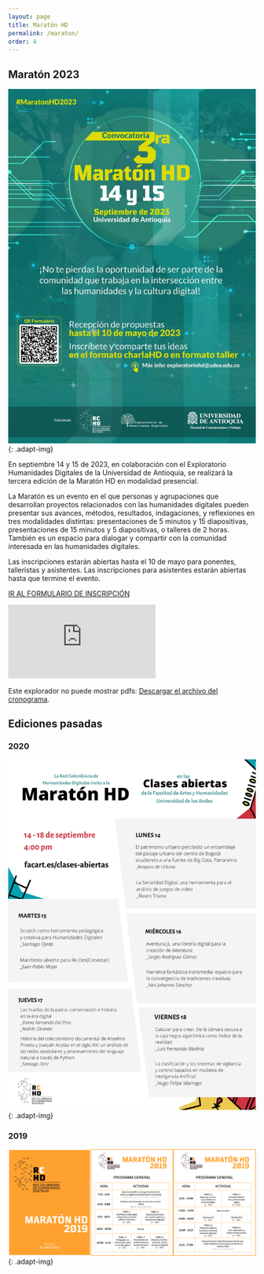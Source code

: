 ```yaml
---
layout: page
title: Maratón HD
permalink: /maraton/
order: 4
---
```


## Maratón 2023

![maratón 2023](/assets/maraton/MaratonHD2023.jpeg){: .adapt-img}

En septiembre 14 y 15 de 2023, en colaboración con el Exploratorio Humanidades Digitales de la Universidad de Antioquia, se realizará la tercera edición de la Maratón HD en modalidad presencial.

La Maratón es un evento en el que personas y agrupaciones que desarrollan proyectos relacionados con las humanidades digitales pueden presentar sus avances, métodos, resultados, indagaciones, y reflexiones en tres modalidades distintas: presentaciones de 5 minutos y 15 diapositivas, presentaciones de 15 minutos y 5 diapositivas, o talleres de 2 horas. También es un espacio para dialogar y compartir con la comunidad interesada en las humanidades digitales.

Las inscripciones estarán abiertas hasta el 10 de mayo para ponentes, talleristas y asistentes. Las inscripciones para asistentes estarán abiertas hasta que termine el evento.

[IR AL FORMULARIO DE INSCRIPCIÓN](https://forms.gle/MFeX99cnxkRCEk9YA)



<object data="https://rchd.com.co/assets/maraton/Cronograma_Maraton_HD_2023.pdf" type="application/pdf" width="100%" height="700px">
  <embed src="https://rchd.com.co/assets/maraton/Cronograma_Maraton_HD_2023.pdf">
    <p>Este explorador no puede mostrar pdfs: <a href="https://rchd.com.co/assets/maraton/Cronograma_Maraton_HD_2023.pdf">Descargar el archivo del cronograma</a>.</p>
  </embed>
</object>

## Ediciones pasadas

### 2020

![maratón 2023](/assets/maraton/MaratonHD2020.png){: .adapt-img}

### 2019

![maratón 2023](/assets/maraton/MaratonHD2019.png){: .adapt-img}